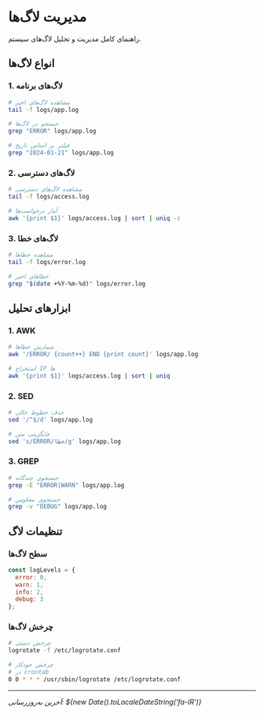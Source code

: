 # مدیریت لاگ‌ها

راهنمای کامل مدیریت و تحلیل لاگ‌های سیستم.

## انواع لاگ‌ها

### 1. لاگ‌های برنامه
```bash
# مشاهده لاگ‌های اخیر
tail -f logs/app.log

# جستجو در لاگ‌ها
grep "ERROR" logs/app.log

# فیلتر بر اساس تاریخ
grep "2024-01-21" logs/app.log
```

### 2. لاگ‌های دسترسی
```bash
# مشاهده لاگ‌های دسترسی
tail -f logs/access.log

# آمار درخواست‌ها
awk '{print $1}' logs/access.log | sort | uniq -c
```

### 3. لاگ‌های خطا
```bash
# مشاهده خطاها
tail -f logs/error.log

# خطاهای اخیر
grep "$(date +%Y-%m-%d)" logs/error.log
```

## ابزارهای تحلیل

### 1. AWK
```bash
# شمارش خطاها
awk '/ERROR/ {count++} END {print count}' logs/app.log

# استخراج IP ها
awk '{print $1}' logs/access.log | sort | uniq
```

### 2. SED
```bash
# حذف خطوط خالی
sed '/^$/d' logs/app.log

# جایگزینی متن
sed 's/ERROR/خطا/g' logs/app.log
```

### 3. GREP
```bash
# جستجوی چندگانه
grep -E "ERROR|WARN" logs/app.log

# جستجوی معکوس
grep -v "DEBUG" logs/app.log
```

## تنظیمات لاگ

### سطح لاگ‌ها
```javascript
const logLevels = {
  error: 0,
  warn: 1,
  info: 2,
  debug: 3
};
```

### چرخش لاگ‌ها
```bash
# چرخش دستی
logrotate -f /etc/logrotate.conf

# چرخش خودکار
# در crontab
0 0 * * * /usr/sbin/logrotate /etc/logrotate.conf
```

---

*آخرین به‌روزرسانی: ${new Date().toLocaleDateString('fa-IR')}*

